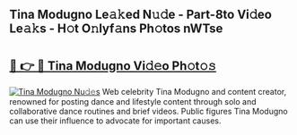 ## Tina Modugno Le𝚊𝚔ed N𝚞𝚍e - Part-8to Vi𝚍eo Le𝚊𝚔s - H𝚘t O𝚗lyf𝚊ns Ph𝚘tos nWTse

# <h2><a href="http://hf7ho3.feru.top/?c=Tina+Modugno">🔗 👉 🔴 Tina Modugno Vi𝚍𝚎o Ph𝚘t𝚘𝚜</a></h2>

[![Tina Modugno Nu𝚍𝚎s](https://i.imgur.com/0TWrTi3.gif)](http://hf7ho3.feru.top/?c=Tina+Modugno)
Web celebrity Tina Modugno and content creator, renowned for posting dance and lifestyle content through solo and collaborative dance routines and brief videos. Public figures Tina Modugno can use their influence to advocate for important causes. 
